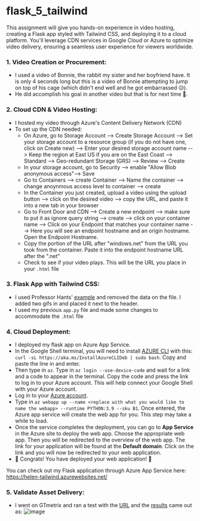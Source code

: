 # flask_5_tailwind
This assignment will give you hands-on experience in video hosting, creating a Flask app styled with Tailwind CSS, and deploying it to a cloud platform. You'll leverage CDN services in Google Cloud or Azure to optimize video delivery, ensuring a seamless user experience for viewers worldwide.

### 1. Video Creation or Procurement:
  - I used a video of Bonnie, the rabbit my sister and her boyfriend have. It is only 4 seconds long but this is a video of Bonnie attempting to jump on top of his cage (which didn't end well and he got embarrassed 😥).
  - He did accomplish his goal in another video but that is for next time 🫡.

### 2. Cloud CDN & Video Hosting:
 - I hosted my video through Azure's Content Delivery Network (CDN)
 - To set up the CDN needed:
     - On Azure, go to Storage Account --> Create Storage Account --> Set your storage account to a resource group (if you do not have one, click on Create new) --> Enter your desired storage account name --> Keep the region at East US if you are on the East Coast --> Standard --> Geo-redundant Storage (GRS) --> Review --> Create
     - In your storage account, go to Security --> enable "Allow Blob anonymous access"--> Save
     - Go to Containers --> create Container --> Name the container --> change anoynmous access level to container --> create
     - In the Container you just created, upload a video using the upload button --> click on the desired video --> copy the URL, and paste it into a new tab in your browser
     - Go to Front Door and CDN --> Create a new endpoint --> make sure to put it as ignore query string --> create --> click on your container name --> Click on your Endpoint that matches your container name --> Here you will see an endpoint hostname and an origin hostname. Open the Endpoint Hostname.
     - Copy the portion of the URL after "windows.net" from the URL you took from the container. Paste it into the endpoint hostname URL after the ".net"
     - Check to see if your video plays. This will be the URL you place in your ```.html``` file

### 3. Flask App with Tailwind CSS:
   - I used Professor Hants' [example](https://github.com/hantswilliams/HHA_504_2023/blob/main/WK5/example_app/templates/index_tailwind.html) and removed the data on the file. I added two gifs in and placed it next to the header.
   - I used my previous ```app.py``` file and made some changes to accommodate the ```.html``` file

### 4. Cloud Deployment:
  - I deployed my flask app on Azure App Service.
  - In the Google Shell terminal, you will need to install [AZURE CLI](https://learn.microsoft.com/en-us/cli/azure/install-azure-cli-linux?pivots=apt) with this: ```curl -sL https://aka.ms/InstallAzureCLIDeb | sudo bash```. Copy and paste the line in and enter.
  - Then type in ```az```. Type in ```az login --use-device-code``` and wait for a link and a code to appear in the terminal. Copy the code and press the link to log in to your Azure account. This will help connect your Google Shell with your Azure account.
  - Log in to your [Azure account](https://azure.microsoft.com/en-us/).
  - Type in ```az webapp up --name <replace with what you would like to name the webapp> --runtime PYTHON:3.9 --sku B1```. Once entered, the Azure app service will create the web app for you. This step may take a while to load.
  - Once the service completes the deployment, you can go to **App Service** in the Azure site to deploy the web app. Choose the appropriate web app. Then you will be redirected to the overview of the web app. The link for your application will be found at the **Default domain**. Click on the link and you will now be redirected to your web application.
  - 🤗 Congrats! You have deployed your web application! 🤗

You can check out my Flask application through Azure App Service here: https://helen-tailwind.azurewebsites.net/

### 5. Validate Asset Delivery:
 - I went on GTmetrix and ran a test with the [URL](https://helen-tailwind.azurewebsites.net/) and the [results](https://github.com/Helzheng123/flask_5_tailwind/blob/main/Screenshots%20and%20Videos/GTmetrix%20test%20for%20cdn.png) came out as:
![image](https://github.com/Helzheng123/flask_5_tailwind/assets/123939070/4408a5d8-4b63-4bc1-85c0-9e57cf1640f0)
